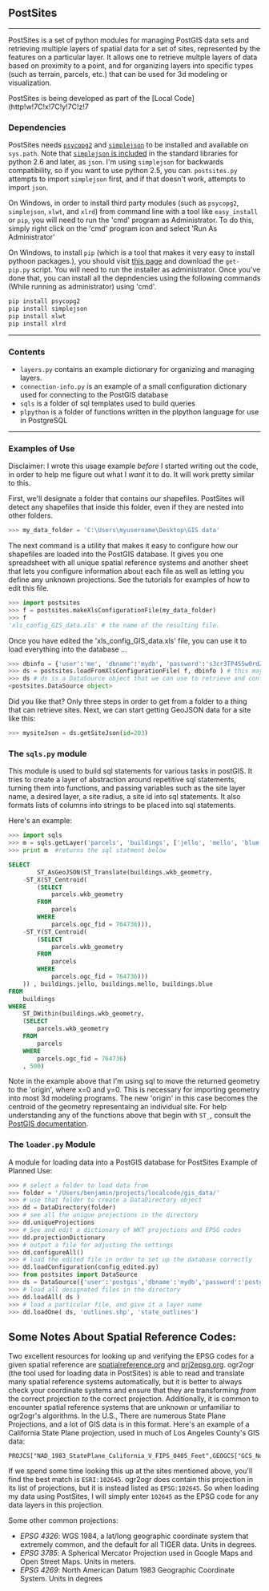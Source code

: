 ## PostSites

---

PostSites is a set of python modules for managing PostGIS data sets and retrieving multiple layers of spatial data for a set of sites, represented by the features on a particular layer. It allows one to retrieve multple layers of data based on proximity to a point, and for organizing layers into specific types (such as terrain, parcels, etc.) that can be used for 3d modeling or visualization.


PostSites is being developed as part of the [Local Code](http!w!7<Mouse>C!x!7<Mouse>C!y!7<Mouse>C!z!7

### Dependencies

PostSites needs [`psycopg2`](http://www.initd.org/psycopg/) and [`simplejson`](http://pypi.python.org/pypi/simplejson/) to be installed and available on `sys.path`. Note that [`simplejson` is included](http://stackoverflow.com/questions/712791/json-and-simplejson-module-differences-in-python) in the standard libraries for python 2.6 and later, as `json`. I'm using `simplejson` for backwards compatibility, so if you want to use python 2.5, you can. `postsites.py` attempts to import `simplejson` first, and if that doesn't work, attempts to import `json`.

On Windows, in order to install third party modules (such as `psycopg2`, `simplejson`, `xlwt`, and `xlrd`) from command line with a tool like `easy_install` or `pip`, you will need to run the 'cmd' program as Administrator. To do this, simply right click on the 'cmd' program icon and select 'Run As Administrator'

On Windows, to install `pip` (which is a tool that makes it very easy to install pythoon packages.), you should visit [this page](http://www.pip-installer.org/en/latest/installing.html#using-the-installer) and download the `get-pip.py` script. You will need to run the installer as administrator. Once you've done that, you can install all the depndencies using the following commands (While running as administrator) using 'cmd'.

```bash
pip install psycopg2
pip install simplejson
pip install xlwt
pip install xlrd
```

---

### Contents

* `layers.py` contains an example dictionary for organizing and managing layers.
* `connection-info.py` is an example of a small configuration dictionary used for connecting to the PostGIS database 
* `sqls` is a folder of sql templates used to build queries
* `plpython` is a folder of functions written in the plpython language for use in PostgreSQL


---

### Examples of Use

Disclaimer: I wrote this usage example _before_ I started writing out the code, in order to help me figure out what I _want_ it to do. It will work pretty similar to this.



First, we'll designate a folder that contains our shapefiles. PostSites will detect
any shapefiles that inside this folder, even if they are nested into other folders.

```python
>>> my_data_folder = 'C:\Users\myusername\Desktop\GIS data'
```

The next command is a utility that makes it easy to configure how
our shapefiles are loaded into the PostGIS database.
It gives you one spreadsheet with all unique spatial reference systems
and another sheet that lets you configure information about each file
as well as letting you define any unknown projections. See the tutorials for
examples of how to edit this file.

```python
>>> import postsites
>>> f = postsites.makeXlsConfigurationFile(my_data_folder)
>>> f
'xls_config_GIS_data.xls' # the name of the resulting file.
```

Once you have edited the 'xls_config_GIS_data.xls' file, you can use it to load
everything into the database ...

```python
>>> dbinfo = {'user':'me', 'dbname':'mydb', 'password':'s3cr3TP455w0rdZ'} # this is needed to connect to the db
>>> ds = postsites.loadFromXlsConfigurationFile( f, dbinfo ) # this may take a while, go get a coffee
>>> ds # ds is a DataSource object that we can use to retrieve and configure site information.
<postsites.DataSource object>
```

Did you like that? Only three steps in order to get from a folder to a thing
that can retrieve sites. Next, we can start getting GeoJSON data for a site like this:

```python
>>> mysiteJson = ds.getSiteJson(id=203)
```


### The `sqls.py` module

This module is used to build sql statements for various tasks in postGIS.
It tries to create a layer of abstraction around repetitive sql statements, turning them into functions, and passing variables such as the site layer name, a desired layer, a site radius, a site id into sql statements. It also formats lists of columns into strings to be placed into sql statements.

Here's an example:

```python
>>> import sqls
>>> m = sqls.getLayer('parcels', 'buildings', ['jello', 'mello', 'blue'], 764736, 500)
>>> print m  #returns the sql statment below
```

```sql
SELECT
        ST_AsGeoJSON(ST_Translate(buildings.wkb_geometry,
    -ST_X(ST_Centroid(
        (SELECT
            parcels.wkb_geometry
        FROM
            parcels
        WHERE
            parcels.ogc_fid = 764736))),
    -ST_Y(ST_Centroid(
        (SELECT
            parcels.wkb_geometry
        FROM
            parcels
        WHERE
            parcels.ogc_fid = 764736)))
    )) , buildings.jello, buildings.mello, buildings.blue
FROM
    buildings
WHERE
    ST_DWithin(buildings.wkb_geometry,
    (SELECT
        parcels.wkb_geometry
    FROM
        parcels
    WHERE
        parcels.ogc_fid = 764736)
    , 500)
```
Note in the example above that I'm using sql to move the returned geometry to the 'origin',
where x=0 and y=0. This is necessary for importing geometry into most 3d modeling programs. The new 'origin' in this case becomes the centroid of the geometry representaing an individual site. For help understanding any of the functions above that begin with `ST_`, consult the [PostGIS documentation](http://postgis.refractions.net/docs/).

### The `loader.py` Module

A module for loading data into a PostGIS database for PostSites
Example of Planned Use:

```python
>>> # select a folder to load data from
>>> folder = '/Users/benjamin/projects/localcode/gis_data/'
>>> # use that folder to create a DataDirectory object
>>> dd = DataDirectory(folder)
>>> # see all the unique projections in the directory
>>> dd.uniqueProjections
>>> # See and edit a dictionary of WKT projections and EPSG codes
>>> dd.projectionDictionary
>>> # output a file for adjusting the settings
>>> dd.configureAll()
>>> # load the edited file in order to set up the database correctly
>>> dd.loadConfiguration(config_edited.py)
>>> from postsites import DataSource
>>> ds = DataSource({'user':'postgis','dbname':'mydb','password':'postgres'})
>>> # load all designated files in the directory
>>> dd.loadAll( ds )
>>> # load a particular file, and give it a layer name
>>> dd.loadOne( ds, 'outlines.shp', 'state_outlines')
```

## Some Notes About Spatial Reference Codes:

Two excellent resources for looking up and verifying the EPSG codes for a given
spatial reference are [spatialreference.org](http://spatialreference.org/) and
[prj2epsg.org](http://prj2epsg.org/search). ogr2ogr (the tool used for loading
data in PostSites) is able to read and translate many spatial reference systems
automatically, but it is better to always check your coordinate systems and
ensure that they are transforming _from_ the correct projection _to_ the
correct projection. Additionally, it is common to encounter spatial reference
systems that are unknown or unfamiliar to ogr2ogr's algorithms. In the U.S.,
There are numerous State Plane Projections, and a lot of GIS data is in this
format. Here's an example of a California State Plane projection, used in much of
Los Angeles County's GIS data:

```
PROJCS["NAD_1983_StatePlane_California_V_FIPS_0405_Feet",GEOGCS["GCS_North_American_1983",DATUM["D_North_American_1983",SPHEROID["GRS_1980",6378137.0,298.257222101]],PRIMEM["Greenwich",0.0],UNIT["Degree",0.0174532925199433]],PROJECTION["Lambert_Conformal_Conic"],PARAMETER["False_Easting",6561666.666666666],PARAMETER["False_Northing",1640416.666666667],PARAMETER["Central_Meridian",-118.0],PARAMETER["Standard_Parallel_1",34.03333333333333],PARAMETER["Standard_Parallel_2",35.46666666666667],PARAMETER["Latitude_Of_Origin",33.5],UNIT["Foot_US",0.3048006096012192]]
```

If we spend some time looking this up at the sites mentioned above, you'll find
the best match is `ESRI:102645`. ogr2ogr does contain this projection in its
list of projections, but it is instead listed as `EPSG:102645`. So when loading
my data using PostSites, I will simply enter `102645` as the EPSG code for any
data layers in this projection.

Some other common projections:

* *EPSG 4326*: WGS 1984, a lat/long geographic coordinate system that extremely common, and the default for all TIGER data. Units in degrees.
* *EPSG 3785*: A Spherical Mercator Projection used in Google Maps and Open Street Maps. Units in meters.
* *EPSG 4269*: North American Datum 1983 Geographic Coordinate System. Units in degrees



